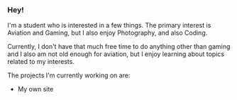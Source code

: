 ### Hey!

<!--
**likeusb/likeusb** is a ✨ _special_ ✨ repository because its `README.md` (this file) appears on your GitHub profile.

Here are some ideas to get you started:

- 🔭 I’m currently working on ...
- 🌱 I’m currently learning ...
- 👯 I’m looking to collaborate on ...
- 🤔 I’m looking for help with ...
- 💬 Ask me about ...
- 📫 How to reach me: ...
- 😄 Pronouns: ...
- ⚡ Fun fact: ...
-->

I'm a student who is interested in a few things. The primary interest is Aviation and Gaming, but I also enjoy Photography, and also Coding.

Currently, I don't have that much free time to do anything other than gaming and I also am not old enough for aviation, but I enjoy learning about topics related to my interests.

The projects I'm currently working on are:
- My own site
